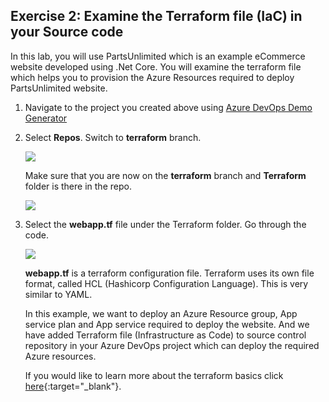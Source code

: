 ## Exercise 2: Examine the Terraform file (IaC) in your Source code
In this lab, you will use PartsUnlimited which is an example eCommerce website developed using .Net Core. You will examine the terraform file which helps you to provision the Azure Resources required to deploy PartsUnlimited website.

1. Navigate to the project you created above using [Azure DevOps Demo Generator](https://azuredevopsdemogenerator.azurewebsites.net/?TemplateId=77382&Name=Terraform)

1. Select **Repos**. Switch to **terraform** branch.

    ![](images/select-terraform-branch.png)

    Make sure that you are now on the **terraform** branch and **Terraform** folder is there in the repo.

    ![](images/terraformrepo.png)

1. Select the **webapp.tf** file under the Terraform folder. Go through the code.
     
      ![](images/terraformfile.png)

    **webapp.tf** is a terraform configuration file. Terraform uses its own file format, called HCL (Hashicorp Configuration Language). This is very similar to YAML.

    In this example, we want to deploy an Azure Resource group, App service plan and App service required to deploy the website. And we have added Terraform file (Infrastructure as Code) to source control repository in your Azure DevOps project which can deploy the required Azure resources. 
    
    If you would like to learn more about the terraform basics click [here](https://azurecitadel.com/automation/terraform/lab1/){:target="_blank"}.
  

